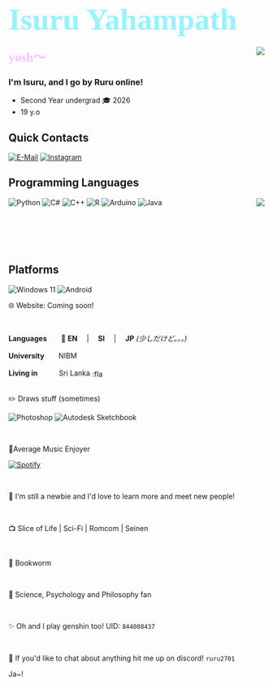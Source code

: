 <!-- Intro-->
# <b><div style="color:#96f3fe;font-family:'Bahnschrift';font-size:60px;align:centre">Isuru Yahampath</div></b>

<img align="right" src="https://github-readme-stats.vercel.app/api?username=Isuru2701&count_private=true&text_color=ffffff&bg_color=171717&custom_title=Fr?&include_all_commits_disable=true&title_color=ffffff">


<b><div style="color:#fdc0fe;font-family:'Bahnschrift';font-size:25px">yosh～</div></b>


### I'm Isuru, and I go by **Ruru** online!

- Second Year undergrad 🎓 2026
- 19 y.o 


## Quick Contacts
[![E-Mail](https://img.shields.io/badge/Isuru-b3198f?style=flat-square&logo=gmail&logoColor=white&labelColor=b3198f)](mailto:isuruyahampath1@gmail.com)
[![Instagram](https://img.shields.io/badge/Instagram-c13584?style=flat-square&logo=instagram&logoColor=white&labelColor=c13584)](https://www.instagram.com/ruwuru2701/)

<!--programming languages-->


## Programming Languages
![Python](https://img.shields.io/badge/-Python-15778f?style=flat-square&logo=python&logoColor=fff)
![C#](https://img.shields.io/badge/-CSharp-131e80?style=flat-square&logo=Csharp&logoColor=fff)
![C++](https://img.shields.io/badge/-C%2b%2b-e843e3?style=flat-square&logo=C%2b%2b&logoColor=fff)
<img align="right" src="https://github-readme-stats.vercel.app/api/top-langs?username=Isuru2701&hide_border=false&title_color=ffffff&bg_color=171717&text_color=ffffff&count_private=true&hide=TeX,HTML&layout=compact">
![R](https://img.shields.io/badge/-R-8c9aff?style=flat-square&logo=R&logoColor=fff)
![Arduino](https://img.shields.io/badge/-Arduino-3776ab?style=flat-square&logo=arduino&logoColor=fff)
![Java](https://img.shields.io/badge/-Java-c68cff?style=flat-square&logo=oracle&logoColor=fff)


<br>
<br>
<br>
<br>

## Platforms
![Windows 11](https://img.shields.io/badge/Windows%2011%20Pro-02a4b5?style=flat&logo=windows&logoColor=ffffff)
![Android](https://img.shields.io/badge/Android-b202b5?style=flat&logo=android&logoColor=ffffff)


🌐 Website: Coming soon!

<br>

**Languages**　　💬 **EN** 　|　 **SI**　 |　 **JP** *(少しだけど。。。)*

**University**　　NIBM

**Living in**　　　Sri Lanka [<img align="center" src="https://www.worldatlas.com/img/flag/lk-flag.jpg" width="25" height="16" alt=":flag_lk:">](https://goo.gl/maps/L619iNA4ZNupucj27)


<br>
✏️  Draws stuff (sometimes)

![Photoshop](https://img.shields.io/badge/-Ps-101112?style=flat-square&logo=adobe&logoColor=3a88e0)
![Autodesk Sketchbook](https://img.shields.io/badge/-Autodesk%20Sketchbook-3b3a39?style=flat-square&logo=autodesk&logoColor=ed6445)

<br>


🎵Average Music Enjoyer

[![Spotify](https://img.shields.io/badge/Spotify-1DB954?style=flat-square&logo=spotify&logoColor=white&labelColor=1DB954)](https://open.spotify.com/user/20yg8tckyrqdgvbq3ozfd6q13?si=3f2aced22f494f5d)  

<!--Interests-->
<br>

📰  I'm still a newbie and I'd love to learn more and meet new people!
<br>

<br>

📺  Slice of Life |  Sci-Fi |  Romcom | Seinen

<br>

📙  Bookworm

<br>

🧪  Science, Psychology and Philosophy fan


<br>

✨  Oh and I play genshin too! UID: ``844008437``

<br>

🦜  If you'd like to chat about anything hit me up on discord! ``ruru2701``

Ja~!



<!-->

